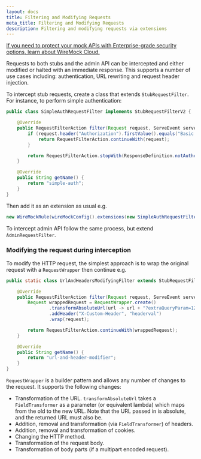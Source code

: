 ```yaml
---
layout: docs
title: Filtering and Modifying Requests
meta_title: Filtering and Modifying Requests
description: Filtering and modifying requests via extensions
---
```


<div class="cloud-callout"><a href="https://www.wiremock.io?utm_source=oss-docs&utm_medium=oss-docs&utm_campaign=cloud-callouts&utm_id=cloud-callouts&utm_term=cloud-callouts" target="_BLANK">If you need to protect your mock APIs with Enterprise-grade security options, learn about WireMock Cloud.</a></div>

Requests to both stubs and the admin API can be intercepted and either modified or halted with an immediate response.
This supports a number of use cases including: authentication, URL rewriting and request header injection.

To intercept stub requests, create a class that extends `StubRequestFilter`. For instance, to perform simple authentication:

```java
public class SimpleAuthRequestFilter implements StubRequestFilterV2 {

    @Override
    public RequestFilterAction filter(Request request, ServeEvent serveEvent) {
        if (request.header("Authorization").firstValue().equals("Basic abc123")) {
            return RequestFilterAction.continueWith(request);
        }

        return RequestFilterAction.stopWith(ResponseDefinition.notAuthorised());
    }

    @Override
    public String getName() {
        return "simple-auth";
    }
}
```

Then add it as an extension as usual e.g.

```java
new WireMockRule(wireMockConfig().extensions(new SimpleAuthRequestFilter()));
```

To intercept admin API follow the same process, but extend `AdminRequestFilter`.


### Modifying the request during interception

To modify the HTTP request, the simplest approach is to wrap the original request with a `RequestWrapper` then continue e.g.

```java
public static class UrlAndHeadersModifyingFilter extends StubRequestFilterV2 {

    @Override
    public RequestFilterAction filter(Request request, ServeEvent serveEvent) {
        Request wrappedRequest = RequestWrapper.create()
                .transformAbsoluteUrl(url -> url + "?extraQueryParam=123")
                .addHeader("X-Custom-Header", "headerval")
                .wrap(request);

        return RequestFilterAction.continueWith(wrappedRequest);
    }

    @Override
    public String getName() {
        return "url-and-header-modifier";
    }
}
```

`RequestWrapper` is a builder pattern and allows any number of changes to the request. It supports the following changes:

-   Transformation of the URL. `transformAbsoluteUrl` takes a `FieldTransformer` as a parameter (or equivalent lambda) which maps
    from the old to the new URL. Note that the URL passed in is absolute, and the returned URL must also be.
-   Addition, removal and transformation (via `FieldTransformer`) of headers.
-   Addition, removal and transformation of cookies.
-   Changing the HTTP method.
-   Transformation of the request body.
-   Transformation of body parts (if a multipart encoded request).
